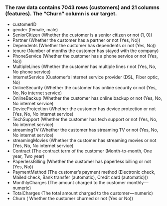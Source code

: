 ### The raw data contains 7043 rows (customers) and 21 columns (features). The “Churn” column is our target.
- customerID
- gender (female, male)
- SeniorCitizen (Whether the customer is a senior citizen or not (1, 0))
- Partner (Whether the customer has a partner or not (Yes, No))
- Dependents (Whether the customer has dependents or not (Yes, No))
- tenure (Number of months the customer has stayed with the company)
- PhoneService (Whether the customer has a phone service or not (Yes, No))
- MultipleLines (Whether the customer has multiple lines r not (Yes, No, No phone service)
- InternetService (Customer’s internet service provider (DSL, Fiber optic, No)
- OnlineSecurity (Whether the customer has online security or not (Yes, No, No internet service)
- OnlineBackup (Whether the customer has online backup or not (Yes, No, No internet service)
- DeviceProtection (Whether the customer has device protection or not (Yes, No, No internet service)
- TechSupport (Whether the customer has tech support or not (Yes, No, No internet service)
- streamingTV (Whether the customer has streaming TV or not (Yes, No, No internet service)
- streamingMovies (Whether the customer has streaming movies or not (Yes, No, No internet service)
- Contract (The contract term of the customer (Month-to-month, One year, Two year)
- PaperlessBilling (Whether the customer has paperless billing or not (Yes, No))
- PaymentMethod (The customer’s payment method (Electronic check, Mailed check, Bank transfer (automatic), Credit card (automatic)))
- MonthlyCharges (The amount charged to the customer monthly — numeric)
- TotalCharges (The total amount charged to the customer — numeric)
- Churn ( Whether the customer churned or not (Yes or No))
